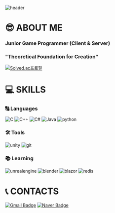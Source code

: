 ![header](https://capsule-render.vercel.app/api?type=waving&theme=tokyonight&height=200&section=header&text=Welcome%20To%20Ranccat's%20Home&fontSize=50&fontAlignY=80)


# 😎 ABOUT ME

### Junior Game Programmer (Client & Server)
### "Theoretical Foundation for Creation"

[![Solved.ac프로필](http://mazassumnida.wtf/api/v2/generate_badge?boj=wogurjo98)](https://solved.ac/wogurjo98)


# 💻 SKILLS
### 🔠 Languages
![C](https://img.shields.io/badge/C-A8B9CC.svg?&style=for-the-badge&logo=c&logoColor=white)
![C++](https://img.shields.io/badge/C++-00599C.svg?&style=for-the-badge&logo=cplusplus&logoColor=white)
![C#](https://img.shields.io/badge/C%23-512BD4.svg?&style=for-the-badge&logo=csharp&logoColor=white)
![Java](https://img.shields.io/badge/java-007396.svg?&style=for-the-badge&logo=java&logoColor=white)
![python](https://img.shields.io/badge/python-3776AB.svg?&style=for-the-badge&logo=python&logoColor=white)

### 🛠️ Tools
![unity](https://img.shields.io/badge/Unity-000000.svg?&style=for-the-badge&logo=unity&logoColor=white)
![git](https://img.shields.io/badge/git-F05032.svg?&style=for-the-badge&logo=git&logoColor=white)

### 📚 Learning
![unrealengine](https://img.shields.io/badge/UE5-0E1128.svg?&style=for-the-badge&logo=unrealengine&logoColor=white)
![blender](https://img.shields.io/badge/Blender-E87D0D.svg?&style=for-the-badge&logo=blender&logoColor=white)
![blazor](https://img.shields.io/badge/blazor-512BD4.svg?&style=for-the-badge&logo=blazor&logoColor=white)
![redis](https://img.shields.io/badge/redis-F07A5B.svg?&style=for-the-badge&logo=redis&logoColor=white)


# 📞 CONTACTS
[![Gmail Badge](https://img.shields.io/badge/Gmail-EA4335?style=flat-square&logo=Gmail&logoColor=white&link=mailto:wogurjo98@gmail.com)](mailto:wogurjo98@gmail.com)
[![Naver Badge](https://img.shields.io/badge/Naver-03C75A?style=flat-square&logo=Naver&logoColor=white&link=mailto:jaejho511@naver.com)](mailto:jaejho511@naver.com)
